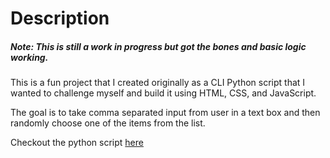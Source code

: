 # Description

##### *Note: This is still a work in progress but got the bones and basic logic working.*

This is a fun project that I created originally as a CLI Python script that I wanted to challenge myself and build it using HTML, CSS, and JavaScript.

The goal is to take comma separated input from user in a text box and then randomly choose one of the items from the list.

Checkout the python script [here](https://github.com/rootkitthis/Random-Item-Chooser)